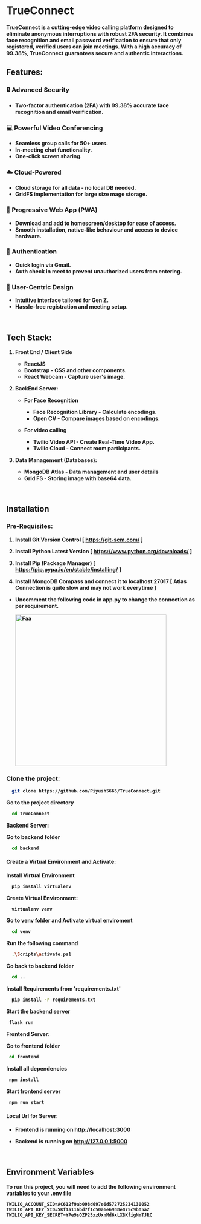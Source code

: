 # TrueConnect

<b> TrueConnect is a cutting-edge video calling platform designed to eliminate anonymous interruptions with robust 2FA security. It combines face recognition and email password verification to ensure that only registered, verified users can join meetings. With a high accuracy of 99.38%, TrueConnect guarantees secure and authentic interactions.
<br>

## Features:

### 🔒 Advanced Security
- <b>Two-factor authentication (2FA) with 99.38% accurate face recognition and email verification.</b> <br>

### 💻 Powerful Video Conferencing

- <b>Seamless group calls for 50+ users.
- <b>In-meeting chat functionality.
- <b>One-click screen sharing.


### ☁️ Cloud-Powered

- Cloud storage for all data - no local DB needed.
- GridFS implementation for large size mage storage.

### 📱 Progressive Web App (PWA)

- Download and add to homescreen/desktop for ease of access.
- Smooth installation, native-like behaviour and access to device hardware.

### 🔑 Authentication
- Quick login via Gmail.
- Auth check in meet to prevent unauthorized users from entering.

### 👥 User-Centric Design

- Intuitive interface tailored for Gen Z.
- Hassle-free registration and meeting setup.

<!--
### 👤 Real People Only
- Say goodbye to anonymous interruptions and unwanted guests <br> 
### 📸 Highly Accurate
- Built with the help of Face Recognition Library in Python, it gives an accuracy of <b>99.38%<b>.
### 🚀 Easy Setup 
- Register with email, password, and photo to start hosting or joining meetings <br>
### 🛡️ Verified Attendance 
- Face verification ensures real individuals are present <br>
### 💻 User-Friendly 
- Designed for the Gen Z audience <br>
### 🔑 Access Control 
- Only registered and verified users can join meetings <br>
### 🌐 Seamless Integration
- Built for modern, secure video communication needs <br>
### ⚡ Efficient Process
- Quick registration and verification for hassle-free meetings <br>
### 🔐 Privacy First
- Prioritizing user data protection and meeting security <br>
-->
<br>

## Tech Stack:
1. Front End / Client Side
    - ReactJS 
    - Bootstrap - CSS and other components.
    - React Webcam - Capture user's image.

2. BackEnd Server:
   - For Face Recognition
     - Face Recognition Library - Calculate encodings.
     - Open CV - Compare images based on encodings.
   
   - For video calling
      - Twilio Video API - Create Real-Time Video App.
      - Twilio Cloud - Connect room participants.

3. Data Management (Databases): 
    - MongoDB Atlas - Data management and user details
    - Grid FS - Storing image with base64 data.
  
<br>

## Installation


### Pre-Requisites:
1. Install Git Version Control
[ https://git-scm.com/ ]

2. Install Python Latest Version
[ https://www.python.org/downloads/ ]

3. Install Pip (Package Manager)
[ https://pip.pypa.io/en/stable/installing/ ]

4. Install MongoDB Compass and connect it to localhost **27017** [ Atlas Connection is quite slow and may not work everytime ]
- Uncomment the following code in app.py to change the connection as per requirement.

  <img src="https://user-images.githubusercontent.com/85401522/183743315-a766d3a9-f7ff-4797-a162-68849f134134.png" alt="Faa" border="0" width=400>




### Clone the project:

```bash
  git clone https://github.com/Piyush5665/TrueConnect.git
```

Go to the project directory

```bash
  cd TrueConnect
```

**Backend Server:**

Go to backend folder

```bash
  cd backend
```
#### Create a Virtual Environment and Activate:

Install Virtual Environment

```bash
  pip install virtualenv
```

Create Virtual Environment:


```bash
  virtualenv venv
```

Go to venv folder and Activate virtual enviroment

```bash
  cd venv
```
Run the following command
```bash
  .\Scripts\activate.ps1
```
Go back to backend folder
```bash
  cd ..
```
Install Requirements from 'requirements.txt'
```bash
  pip install -r requirements.txt
```

Start the backend server

```bash
 flask run
```

**Frontend Server:**

Go to frontend folder

```bash
 cd frontend
```

Install all dependencies

```bash
 npm install
```
Start frontend server

```bash
 npm run start
```

#### Local Url for Server:

- Frontend is running on http://localhost:3000 
- Backend is running on http://127.0.0.1:5000

  <br>
  
## Environment Variables

To run this project, you will need to add the following environment variables to your .env file

```
TWILIO_ACCOUNT_SID=AC612f9ab098d697e6d572725234130052
TWILIO_API_KEY_SID=SKf1a116bd7f1c50a6e6988e875c9b85a2
TWILIO_API_KEY_SECRET=YPe9sOZP25xzUxnMd6xLXBKfigNmTJRC
```


















